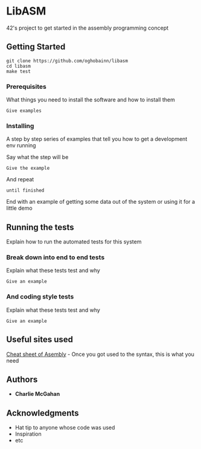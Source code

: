 # LibASM

42's project to get started in the assembly programming concept

## Getting Started

```
git clone https://github.com/oghobainn/libasm
cd libasm
make test
````

### Prerequisites

What things you need to install the software and how to install them

```
Give examples
```

### Installing

A step by step series of examples that tell you how to get a development env running

Say what the step will be

```
Give the example
```

And repeat

```
until finished
```

End with an example of getting some data out of the system or using it for a little demo

## Running the tests

Explain how to run the automated tests for this system

### Break down into end to end tests

Explain what these tests test and why

```
Give an example
```

### And coding style tests

Explain what these tests test and why

```
Give an example
```

## Useful sites used

[Cheat sheet of Asembly](https://cs.brown.edu/courses/cs033/docs/guides/x64_cheatsheet.pdf) - Once you got used to the syntax, this is what you need

## Authors

* **Charlie McGahan**

## Acknowledgments

* Hat tip to anyone whose code was used
* Inspiration
* etc

